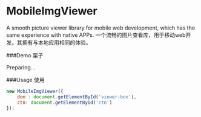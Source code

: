 MobileImgViewer
===============
A smooth picture viewer library for mobile web development, which has the same experience with native APPs.
一个流畅的图片查看库，用于移动web开发。其拥有与本地应用相同的体验。

###Demo 栗子

Preparing…

###Usage 使用

```js
new MobileImgViewer({
	dom : document.getElementById('viewer-box'),
	ctn: document.getElementById('ctn')
});
```